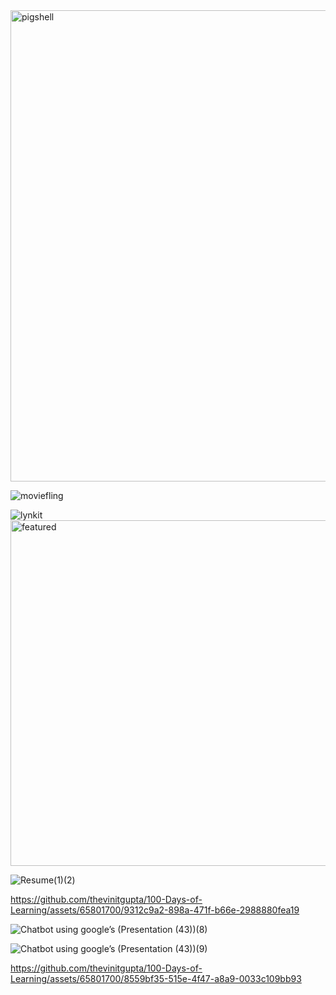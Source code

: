 <img width="754" alt="pigshell" src="https://github.com/thevinitgupta/100-Days-of-Learning/assets/65801700/fa71377e-4994-465c-af70-5698014ee88a">

![moviefling](https://github.com/thevinitgupta/100-Days-of-Learning/assets/65801700/1527023c-293b-4b34-ae31-4f29687fb1dd)

![lynkit](https://github.com/thevinitgupta/100-Days-of-Learning/assets/65801700/f1936506-6831-4156-86a2-a2b23cf1033e)
<img width="553" alt="featured" src="https://github.com/thevinitgupta/100-Days-of-Learning/assets/65801700/440abfe7-9657-4b44-bed8-0cd4d1449dff">


![Resume(1)(2)](https://github.com/thevinitgupta/100-Days-of-Learning/assets/65801700/b8c895ff-94d4-4dea-91ba-53ceb6cf1075)



https://github.com/thevinitgupta/100-Days-of-Learning/assets/65801700/9312c9a2-898a-471f-b66e-2988880fea19


![Chatbot using google’s (Presentation (43))(8)](https://github.com/thevinitgupta/100-Days-of-Learning/assets/65801700/531d40f5-12be-45c2-9a64-919debb71877)

![Chatbot using google’s (Presentation (43))(9)](https://github.com/thevinitgupta/100-Days-of-Learning/assets/65801700/da3a2235-9586-489f-8f23-f0619ac7c5a5)




https://github.com/thevinitgupta/100-Days-of-Learning/assets/65801700/8559bf35-515e-4f47-a8a9-0033c109bb93

